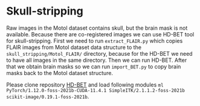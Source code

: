 # Skull-stripping
Raw images in the Motol dataset contains skull, but the brain mask is not available. Because there are co-registered images we can use HD-BET tool for skull-stripping. First we need to run `extract_FLAIR.py` which copies FLAIR images from Motol dataset data structure to the `skull_stripping/Motol_FLAIR/` directory, because for the HD-BET we need to have all images in the same directory. Then we can run HD-BET. After that we obtain brain masks so we can run `import_BET.py` to copy brain masks back to the Motol dataset structure.

Please clone repository [HD-BET](https://github.com/MIC-DKFZ/HD-BET) and load following modules `ml PyTorch/1.12.0-foss-2021b-CUDA-11.4.1 SimpleITK/2.1.1.2-foss-2021b scikit-image/0.19.1-foss-2021b`.